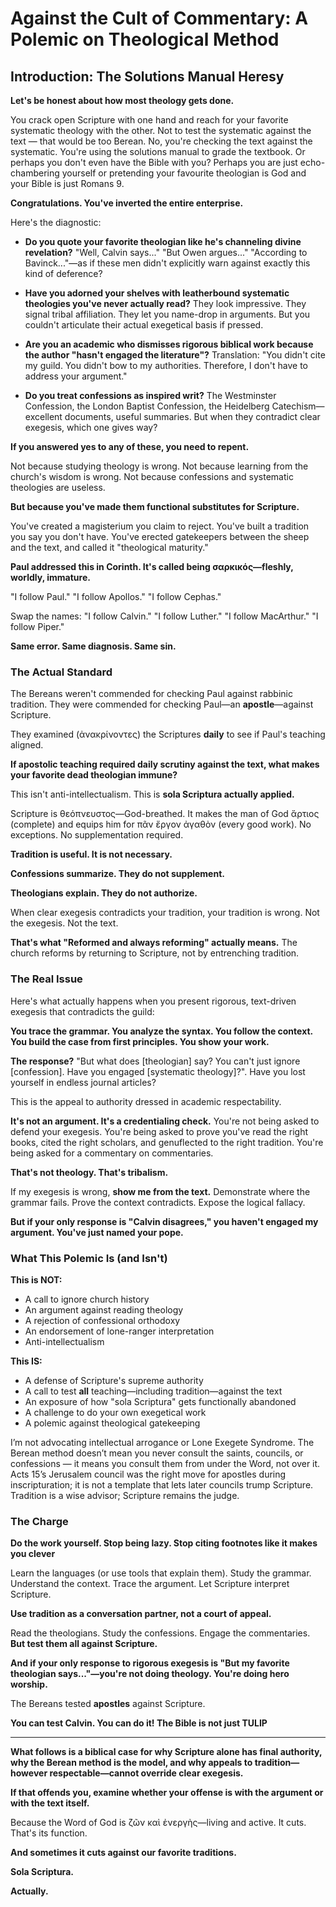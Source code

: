 # Against the Cult of Commentary: A Polemic on Theological Method

## Introduction: The Solutions Manual Heresy

**Let's be honest about how most theology gets done.**

You crack open Scripture with one hand and reach for your favorite systematic theology with the other. Not to test the systematic against the text — that would be too Berean. No, you're checking the text against the systematic. You're using the solutions manual to grade the textbook. Or perhaps you don't even have the Bible with you? Perhaps you are just echo-chambering yourself or pretending your favourite theologian is God and your Bible is just Romans 9.

**Congratulations. You've inverted the entire enterprise.**

Here's the diagnostic:

- **Do you quote your favorite theologian like he's channeling divine revelation?** "Well, Calvin says..." "But Owen argues..." "According to Bavinck..."—as if these men didn't explicitly warn against exactly this kind of deference?

- **Have you adorned your shelves with leatherbound systematic theologies you've never actually read?** They look impressive. They signal tribal affiliation. They let you name-drop in arguments. But you couldn't articulate their actual exegetical basis if pressed.

- **Are you an academic who dismisses rigorous biblical work because the author "hasn't engaged the literature"?** Translation: "You didn't cite my guild. You didn't bow to my authorities. Therefore, I don't have to address your argument."

- **Do you treat confessions as inspired writ?** The Westminster Confession, the London Baptist Confession, the Heidelberg Catechism—excellent documents, useful summaries. But when they contradict clear exegesis, which one gives way?

**If you answered yes to any of these, you need to repent.**

Not because studying theology is wrong. Not because learning from the church's wisdom is wrong. Not because confessions and systematic theologies are useless.

**But because you've made them functional substitutes for Scripture.**

You've created a magisterium you claim to reject. You've built a tradition you say you don't have. You've erected gatekeepers between the sheep and the text, and called it "theological maturity."

**Paul addressed this in Corinth. It's called being σαρκικός—fleshly, worldly, immature.**

"I follow Paul." "I follow Apollos." "I follow Cephas."

Swap the names: "I follow Calvin." "I follow Luther." "I follow MacArthur." "I follow Piper."

**Same error. Same diagnosis. Same sin.**

### The Actual Standard

The Bereans weren't commended for checking Paul against rabbinic tradition. They were commended for checking Paul—an **apostle**—against Scripture.

They examined (ἀνακρίνοντες) the Scriptures **daily** to see if Paul's teaching aligned.

**If apostolic teaching required daily scrutiny against the text, what makes your favorite dead theologian immune?**

This isn't anti-intellectualism. This is **sola Scriptura actually applied.**

Scripture is θεόπνευστος—God-breathed. It makes the man of God ἄρτιος (complete) and equips him for πᾶν ἔργον ἀγαθὸν (every good work). No exceptions. No supplementation required.

**Tradition is useful. It is not necessary.**

**Confessions summarize. They do not supplement.**

**Theologians explain. They do not authorize.**

When clear exegesis contradicts your tradition, your tradition is wrong. Not the exegesis. Not the text.

**That's what "Reformed and always reforming" actually means.** The church reforms by returning to Scripture, not by entrenching tradition.

### The Real Issue

Here's what actually happens when you present rigorous, text-driven exegesis that contradicts the guild:

**You trace the grammar. You analyze the syntax. You follow the context. You build the case from first principles. You show your work.**

**The response?** "But what does [theologian] say? You can't just ignore [confession]. Have you engaged [systematic theology]?". Have you lost yourself in endless journal articles?

This is the appeal to authority dressed in academic respectability.

**It's not an argument. It's a credentialing check.** You're not being asked to defend your exegesis. You're being asked to prove you've read the right books, cited the right scholars, and genuflected to the right tradition. You're being asked for a commentary on commentaries.

**That's not theology. That's tribalism.**

If my exegesis is wrong, **show me from the text.** Demonstrate where the grammar fails. Prove the context contradicts. Expose the logical fallacy.

**But if your only response is "Calvin disagrees," you haven't engaged my argument. You've just named your pope.**

### What This Polemic Is (and Isn't)

**This is NOT:**
- A call to ignore church history
- An argument against reading theology
- A rejection of confessional orthodoxy
- An endorsement of lone-ranger interpretation
- Anti-intellectualism

**This IS:**
- A defense of Scripture's supreme authority
- A call to test **all** teaching—including tradition—against the text
- An exposure of how "sola Scriptura" gets functionally abandoned
- A challenge to do your own exegetical work
- A polemic against theological gatekeeping

I’m not advocating intellectual arrogance or Lone Exegete Syndrome. The Berean method doesn’t mean you never consult the saints, councils, or confessions — it means you consult them from under the Word, not over it. Acts 15’s Jerusalem council was the right move for apostles during inscripturation; it is not a template that lets later councils trump Scripture. Tradition is a wise advisor; Scripture remains the judge.

### The Charge

**Do the work yourself. Stop being lazy. Stop citing footnotes like it makes you clever**

Learn the languages (or use tools that explain them). Study the grammar. Understand the context. Trace the argument. Let Scripture interpret Scripture.

**Use tradition as a conversation partner, not a court of appeal.**

Read the theologians. Study the confessions. Engage the commentaries. **But test them all against Scripture.**

**And if your only response to rigorous exegesis is "But my favorite theologian says..."—you're not doing theology. You're doing hero worship.**

The Bereans tested **apostles** against Scripture.

**You can test Calvin. You can do it! The Bible is not just TULIP**

---

**What follows is a biblical case for why Scripture alone has final authority, why the Berean method is the model, and why appeals to tradition—however respectable—cannot override clear exegesis.**

**If that offends you, examine whether your offense is with the argument or with the text itself.**

Because the Word of God is ζῶν καὶ ἐνεργὴς—living and active. It cuts. That's its function.

**And sometimes it cuts against our favorite traditions.**

**Sola Scriptura.**

**Actually.**
